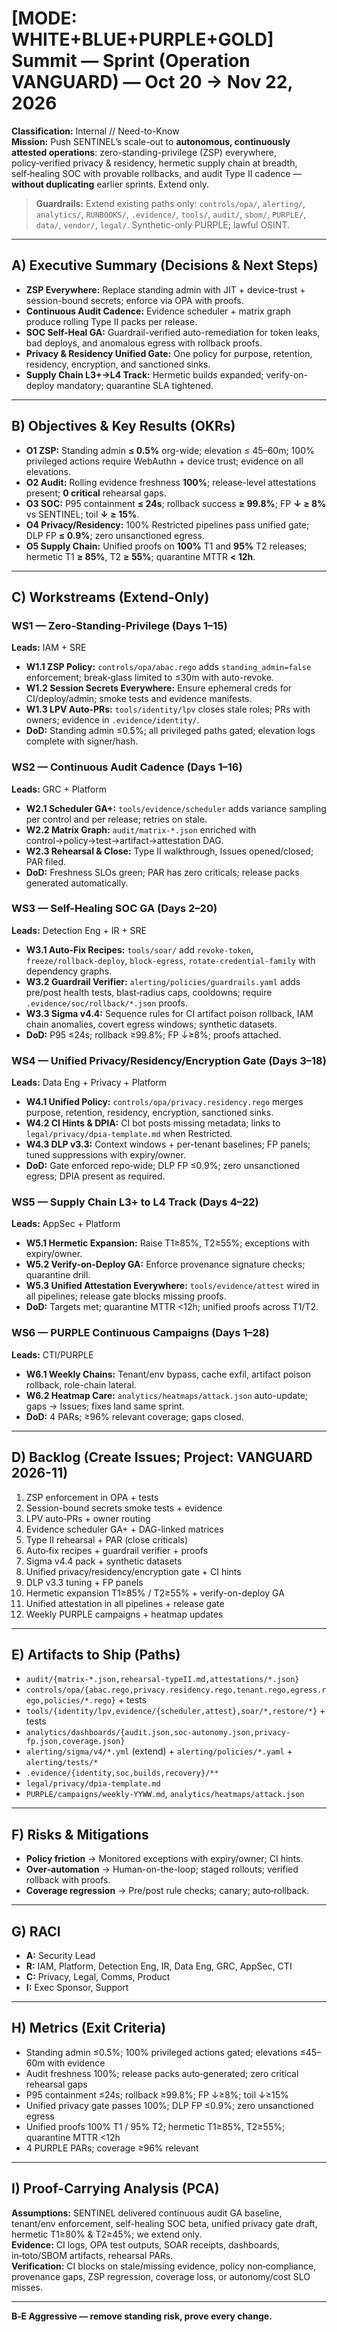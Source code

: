 # [MODE: WHITE+BLUE+PURPLE+GOLD] Summit — Sprint (Operation **VANGUARD**) — **Oct 20 → Nov 22, 2026**

**Classification:** Internal // Need-to-Know  
**Mission:** Push SENTINEL’s scale-out to **autonomous, continuously attested operations**: zero-standing-privilege (ZSP) everywhere, policy‑verified privacy & residency, hermetic supply chain at breadth, self‑healing SOC with provable rollbacks, and audit Type II cadence — **without duplicating** earlier sprints. Extend only.

> **Guardrails:** Extend existing paths only: `controls/opa/`, `alerting/`, `analytics/`, `RUNBOOKS/`, `.evidence/`, `tools/`, `audit/`, `sbom/`, `PURPLE/`, `data/`, `vendor/`, `legal/`. Synthetic-only PURPLE; lawful OSINT.

---

## A) Executive Summary (Decisions & Next Steps)
- **ZSP Everywhere:** Replace standing admin with JIT + device-trust + session-bound secrets; enforce via OPA with proofs.
- **Continuous Audit Cadence:** Evidence scheduler + matrix graph produce rolling Type II packs per release.
- **SOC Self-Heal GA:** Guardrail-verified auto-remediation for token leaks, bad deploys, and anomalous egress with rollback proofs.
- **Privacy & Residency Unified Gate:** One policy for purpose, retention, residency, encryption, and sanctioned sinks.
- **Supply Chain L3+→L4 Track:** Hermetic builds expanded; verify-on-deploy mandatory; quarantine SLA tightened.

---

## B) Objectives & Key Results (OKRs)
- **O1 ZSP:** Standing admin **≤ 0.5%** org-wide; elevation ≤ 45–60m; 100% privileged actions require WebAuthn + device trust; evidence on all elevations.
- **O2 Audit:** Rolling evidence freshness **100%**; release-level attestations present; **0 critical** rehearsal gaps.
- **O3 SOC:** P95 containment **≤ 24s**; rollback success **≥ 99.8%**; FP **↓ ≥ 8%** vs SENTINEL; toil **↓ ≥ 15%**.
- **O4 Privacy/Residency:** 100% Restricted pipelines pass unified gate; DLP FP **≤ 0.9%**; zero unsanctioned egress.
- **O5 Supply Chain:** Unified proofs on **100%** T1 and **95%** T2 releases; hermetic T1 **≥ 85%**, T2 **≥ 55%**; quarantine MTTR **< 12h**.

---

## C) Workstreams (Extend-Only)
### WS1 — Zero-Standing-Privilege (Days 1–15)
**Leads:** IAM + SRE
- **W1.1 ZSP Policy:** `controls/opa/abac.rego` adds `standing_admin=false` enforcement; break‑glass limited to ≤30m with auto-revoke.
- **W1.2 Session Secrets Everywhere:** Ensure ephemeral creds for CI/deploy/admin; smoke tests and evidence manifests.
- **W1.3 LPV Auto‑PRs:** `tools/identity/lpv` closes stale roles; PRs with owners; evidence in `.evidence/identity/`.
- **DoD:** Standing admin ≤0.5%; all privileged paths gated; elevation logs complete with signer/hash.

### WS2 — Continuous Audit Cadence (Days 1–16)
**Leads:** GRC + Platform
- **W2.1 Scheduler GA+:** `tools/evidence/scheduler` adds variance sampling per control and per release; retries on stale.
- **W2.2 Matrix Graph:** `audit/matrix-*.json` enriched with control→policy→test→artifact→attestation DAG.
- **W2.3 Rehearsal & Close:** Type II walkthrough, Issues opened/closed; PAR filed.
- **DoD:** Freshness SLOs green; PAR has zero criticals; release packs generated automatically.

### WS3 — Self-Healing SOC GA (Days 2–20)
**Leads:** Detection Eng + IR + SRE
- **W3.1 Auto‑Fix Recipes:** `tools/soar/` add `revoke-token`, `freeze/rollback-deploy`, `block-egress`, `rotate-credential-family` with dependency graphs.
- **W3.2 Guardrail Verifier:** `alerting/policies/guardrails.yaml` adds pre/post health tests, blast‑radius caps, cooldowns; require `.evidence/soc/rollback/*.json` proofs.
- **W3.3 Sigma v4.4:** Sequence rules for CI artifact poison rollback, IAM chain anomalies, covert egress windows; synthetic datasets.
- **DoD:** P95 ≤24s; rollback ≥99.8%; FP ↓≥8%; proofs attached.

### WS4 — Unified Privacy/Residency/Encryption Gate (Days 3–18)
**Leads:** Data Eng + Privacy + Platform
- **W4.1 Unified Policy:** `controls/opa/privacy.residency.rego` merges purpose, retention, residency, encryption, sanctioned sinks.
- **W4.2 CI Hints & DPIA:** CI bot posts missing metadata; links to `legal/privacy/dpia-template.md` when Restricted.
- **W4.3 DLP v3.3:** Context windows + per-tenant baselines; FP panels; tuned suppressions with expiry/owner.
- **DoD:** Gate enforced repo‑wide; DLP FP ≤0.9%; zero unsanctioned egress; DPIA present as required.

### WS5 — Supply Chain L3+ to L4 Track (Days 4–22)
**Leads:** AppSec + Platform
- **W5.1 Hermetic Expansion:** Raise T1≥85%, T2≥55%; exceptions with expiry/owner.
- **W5.2 Verify-on-Deploy GA:** Enforce provenance signature checks; quarantine drill.
- **W5.3 Unified Attestation Everywhere:** `tools/evidence/attest` wired in all pipelines; release gate blocks missing proofs.
- **DoD:** Targets met; quarantine MTTR <12h; unified proofs across T1/T2.

### WS6 — PURPLE Continuous Campaigns (Days 1–28)
**Leads:** CTI/PURPLE
- **W6.1 Weekly Chains:** Tenant/env bypass, cache exfil, artifact poison rollback, role-chain lateral.
- **W6.2 Heatmap Care:** `analytics/heatmaps/attack.json` auto-update; gaps → Issues; fixes land same sprint.
- **DoD:** 4 PARs; ≥96% relevant coverage; gaps closed.

---

## D) Backlog (Create Issues; Project: **VANGUARD 2026-11**)
1. ZSP enforcement in OPA + tests
2. Session-bound secrets smoke tests + evidence
3. LPV auto‑PRs + owner routing
4. Evidence scheduler GA+ + DAG-linked matrices
5. Type II rehearsal + PAR (close criticals)
6. Auto‑fix recipes + guardrail verifier + proofs
7. Sigma v4.4 pack + synthetic datasets
8. Unified privacy/residency/encryption gate + CI hints
9. DLP v3.3 tuning + FP panels
10. Hermetic expansion T1≥85% / T2≥55% + verify-on-deploy GA
11. Unified attestation in all pipelines + release gate
12. Weekly PURPLE campaigns + heatmap updates

---

## E) Artifacts to Ship (Paths)
- `audit/{matrix-*.json,rehearsal-typeII.md,attestations/*.json}`
- `controls/opa/{abac.rego,privacy.residency.rego,tenant.rego,egress.rego,policies/*.rego}` + tests
- `tools/{identity/lpv,evidence/{scheduler,attest},soar/*,restore/*}` + tests
- `analytics/dashboards/{audit.json,soc-autonomy.json,privacy-fp.json,coverage.json}`
- `alerting/sigma/v4/*.yml` (extend) + `alerting/policies/*.yaml` + `alerting/tests/*`
- `.evidence/{identity,soc,builds,recovery}/**`
- `legal/privacy/dpia-template.md`
- `PURPLE/campaigns/weekly-YYWW.md`, `analytics/heatmaps/attack.json`

---

## F) Risks & Mitigations
- **Policy friction** → Monitored exceptions with expiry/owner; CI hints.
- **Over‑automation** → Human-on-the-loop; staged rollouts; verified rollback with proofs.
- **Coverage regression** → Pre/post rule checks; canary; auto‑rollback.

---

## G) RACI
- **A:** Security Lead  
- **R:** IAM, Platform, Detection Eng, IR, Data Eng, GRC, AppSec, CTI  
- **C:** Privacy, Legal, Comms, Product  
- **I:** Exec Sponsor, Support

---

## H) Metrics (Exit Criteria)
- Standing admin ≤0.5%; 100% privileged actions gated; elevations ≤45–60m with evidence
- Audit freshness 100%; release packs auto‑generated; zero critical rehearsal gaps
- P95 containment ≤24s; rollback ≥99.8%; FP ↓≥8%; toil ↓≥15%
- Unified privacy gate passes 100%; DLP FP ≤0.9%; zero unsanctioned egress
- Unified proofs 100% T1 / 95% T2; hermetic T1≥85%, T2≥55%; quarantine MTTR <12h
- 4 PURPLE PARs; coverage ≥96% relevant

---

## I) Proof-Carrying Analysis (PCA)
**Assumptions:** SENTINEL delivered continuous audit GA baseline, tenant/env enforcement, self-healing SOC beta, unified privacy gate draft, hermetic T1≥80% & T2≥45%; we extend only.  
**Evidence:** CI logs, OPA test outputs, SOAR receipts, dashboards, in‑toto/SBOM artifacts, rehearsal PARs.  
**Verification:** CI blocks on stale/missing evidence, policy non‑compliance, provenance gaps, ZSP regression, coverage loss, or autonomy/cost SLO misses.

---

**B‑E Aggressive — remove standing risk, prove every change.**

